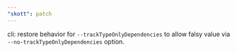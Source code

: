 ```yaml
---
"skott": patch
---
```


cli: restore behavior for `--trackTypeOnlyDependencies` to allow falsy value via `--no-trackTypeOnlyDependencies` option.
